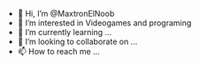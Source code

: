 - 👋 Hi, I’m @MaxtronElNoob
- 👀 I’m interested in Videogames and programing
- 🌱 I’m currently learning ...
- 💞️ I’m looking to collaborate on ...
- 📫 How to reach me ...

<!---
MaxtronElNoob/MaxtronElNoob is a ✨ special ✨ repository because its `README.md` (this file) appears on your GitHub profile.
You can click the Preview link to take a look at your changes.
--->

